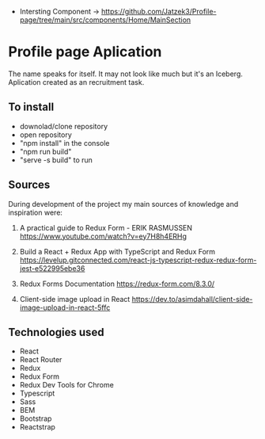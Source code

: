  - Intersting Component -> https://github.com/Jatzek3/Profile-page/tree/main/src/components/Home/MainSection

# Profile page Aplication

The name speaks for itself. It may not look like much but it's an Iceberg. Aplication created as an recruitment task. 

## To install

- downolad/clone repository
- open repository
- "npm install" in the console
- "npm run build"
- "serve -s build" to run

## Sources

During development of the project my main sources of knowledge and inspiration were:

1. A practical guide to Redux Form - ERIK RASMUSSEN 
         https://www.youtube.com/watch?v=ey7H8h4ERHg

2. Build a React + Redux App with TypeScript and Redux Form 
         https://levelup.gitconnected.com/react-js-typescript-redux-redux-form-jest-e522995ebe36
3. Redux Forms Documentation
         https://redux-form.com/8.3.0/
4. Client-side image upload in React 
         https://dev.to/asimdahall/client-side-image-upload-in-react-5ffc
  

## Technologies used

- React
- React Router
- Redux
- Redux Form
- Redux Dev Tools for Chrome
- Typescript
- Sass
- BEM
- Bootstrap
- Reactstrap
